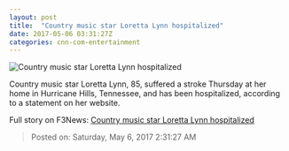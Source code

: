 ```yaml
---
layout: post
title:  "Country music star Loretta Lynn hospitalized"
date: 2017-05-06 03:31:27Z
categories: cnn-com-entertainment
---
```


![Country music star Loretta Lynn hospitalized](http://i2.cdn.cnn.com/cnnnext/dam/assets/150917191452-23-loretta-lynn-farm-aid-now-super-tease.jpg)

Country music star Loretta Lynn, 85, suffered a stroke Thursday at her home in Hurricane Hills, Tennessee, and has been hospitalized, according to a statement on her website.


Full story on F3News: [Country music star Loretta Lynn hospitalized](http://www.f3nws.com/n/dXPmF)

> Posted on: Saturday, May 6, 2017 2:31:27 AM

